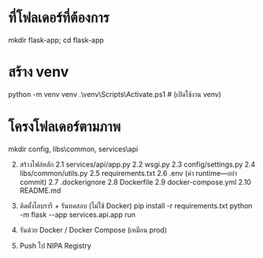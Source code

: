 # ที่โฟลเดอร์ที่ต้องการ
mkdir flask-app; cd flask-app

# สร้าง venv
python -m venv venv
.\venv\Scripts\Activate.ps1  # (เปิดใช้งาน venv)

# โครงโฟลเดอร์ตามภาพ
mkdir config, libs\common, services\api

2) สร้างไฟล์หลัก
2.1 services/api/app.py
2.2 wsgi.py
2.3 config/settings.py
2.4 libs/common/utils.py
2.5 requirements.txt
2.6 .env (ค่า runtime—อย่า commit)
2.7 .dockerignore
2.8 Dockerfile
2.9 docker-compose.yml
2.10 README.md

3) ติดตั้งไลบรารี + รันทดสอบ (ไม่ใช้ Docker)
pip install -r requirements.txt
python -m flask --app services.api.app run

4) รันด้วย Docker / Docker Compose (เหมือน prod)


5) Push ไป NIPA Registry


